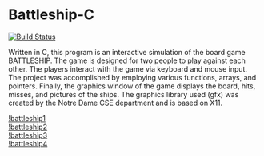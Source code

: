 # Battleship-C

[![Build Status](https://travis-ci.org/willmarkley/Battleship.svg?branch=master)](https://travis-ci.org/willmarkley/Battleship)  

Written in C, this program is an interactive simulation of the board game BATTLESHIP. The game is designed for two people to play against each other. The players interact with the game via keyboard and mouse input. The project was accomplished by employing various functions, arrays, and pointers. Finally, the graphics window of the game displays the board, hits, misses, and pictures of the ships. The graphics library used (gfx) was created by the Notre Dame CSE department and is based on X11.

[!battleship1](https://raw.githubusercontent.com/willmarkley/willmarkley.com/master/img/battleship1.png "battleship1")  
[!battleship2](https://raw.githubusercontent.com/willmarkley/willmarkley.com/master/img/battleship2.png "battleship2")  
[!battleship3](https://raw.githubusercontent.com/willmarkley/willmarkley.com/master/img/battleship3.png "battleship3")  
[!battleship4](https://raw.githubusercontent.com/willmarkley/willmarkley.com/master/img/battleship4.png "battleship4")  
